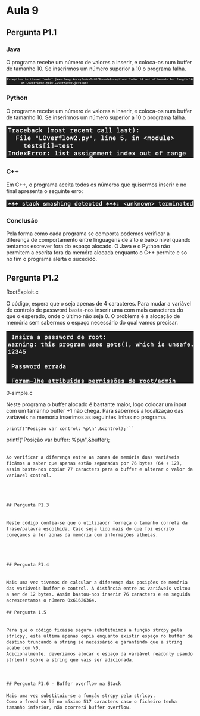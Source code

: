 #	Aula 9

## Pergunta P1.1

### Java

O programa recebe um número de valores a inserir, e coloca-os num buffer de tamanho 10. Se inserirmos um número superior a 10 o programa falha. 


![fig1.png](fig1.png)

### Python

O programa recebe um número de valores a inserir, e coloca-os num buffer de tamanho 10. Se inserirmos um número superior a 10 o programa falha. 

![fig2.png](fig2.png)

### C++
Em C++, o programa aceita todos os números que quisermos inserir e no final apresenta o seguinte erro:

![fig3.png](fig3.png)


### Conclusão

Pela forma como cada programa se comporta podemos verificar a diferença de comportamento entre linguagens de alto e baixo nivel quando tentamos escrever fora do espaço alocado. O Java e o Python não permitem a escrita fora da memóra alocada enquanto o C++ permite e so no fim o programa alerta o sucedido.




## Pergunta P1.2


RootExploit.c


O código, espera que o seja apenas de 4 caracteres. Para mudar a variável de controlo de password basta-nos inserir uma com mais caracteres do que o esperado, onde o último não seja 0. O problema é a alocação de memória sem sabermos o espaço necessário do qual vamos precisar.

![fig4.png](fig4.png)


0-simple.c


Neste programa o buffer alocado é bastante maior, logo colocar um input com um tamanho buffer +1 não chega. Para sabermos a localização das variáveis na memória inserimos as seguintes linhas no programa.  
```
printf("Posição var control: %p\n",&control);```
```
printf("Posição var buffer: %p\n",&buffer);
```

Ao verificar a diferença entre as zonas de memória duas variáveis ficámos a saber que apenas estão separadas por 76 bytes (64 + 12), assim basta-nos copiar 77 caracters para o buffer e alterar o valor da variavel control.




## Pergunta P1.3


Neste código confia-se que o utilziaodr forneça o tamanho correta da frase/palavra escolhida. Caso seja lido mais do que foi escrito começamos a ler zonas da memória com informações alheias.




## Pergunta P1.4


Mais uma vez tivemos de calcular a diferença das posições de memória das variáveis buffer e control. A distância entre as variâveis voltou a ser de 12 bytes. Assim bastou-nos inserir 76 caracters e em seguida acrescentamos o número 0x61626364.

## Pergunta 1.5


Para que o código ficasse seguro substituimos a função strcpy pela strlcpy, esta última apenas copia enquanto existir espaço no buffer de destino truncando a string se necessário e garantindo que a string acabe com \0.
Adicionalmente, deveriamos alocar o espaço da variável readonly usando strlen() sobre a string que vais ser adicionada.



## Pergunta P1.6 - Buffer overflow na Stack

Mais uma vez substituiu-se a função strcpy pela strlcpy. 
Como o fread só lé no máximo 517 caracters caso o ficheiro tenha tamanho inferior, não ocorrerá buffer overflow.

